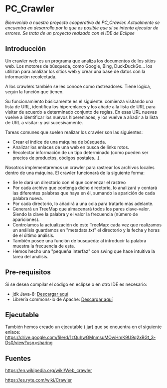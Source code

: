 # PC_Crawler
_Bienvenido a nuestro proyecto cooperativo de PC_Crawler. Actualmente se encuentra en desarrollo por lo que es posible que si se intenta ejecutar de errores. Se trata de un proyecto realzado con el IDE de Eclipse_
## Introducción

Un crawler web es un programa que analiza los documentos de los
sitios web. Los motores de búsqueda, como Google, Bing, DuckDuckGo…
los utilizan para analizar los sitios web y crear una base de datos
con la información recolectada.

A los crawlers también se les conoce como rastreadores. Tiene
lógica, según la función que tienen.

Su funcionamiento básicamente es el siguiente: comienza visitando
una lista de URL, identifica los hiperenlaces y los añade a la lista
de URL para visitar de acuerdo a determinado conjunto de reglas. En
esas URL nuevas vuelve a identificar los nuevos hiperenlaces, y los
vuelve a añadir a la lista de URL a visitar: y así sucesivamente.

Tareas comunes que suelen realizar los crawler son las siguientes:

- Crear el índice de una máquina de búsqueda.
- Analizar los enlaces de una web en busca de links rotos.
- Recolectar información de un tipo determinado (como pueden ser
precios de productos, códigos postales…).

Nosotros implementaremos un crawler para rastrear los archivos
locales dentro de una máquina. El crawler funcionará de la
siguiente forma:

- Se le dará un directorio con el que comenzar el rastreo
- Por cada archivo que contenga dicho directorio, lo analizará y
contará las diferentes 	palabras que haya en él, sumando la
aparición de cada palabra nueva.
- Por cada directorio, lo añadirá a una cola para tratarlo más
adelante.
- Generará un TreeMap que almacenará todos los pares clave-valor. Siendo la clave la palabra y el valor la frecuencia (número de apariciones).
- Controlamos la actualización de este TreeMap: cada vez que realizamos un análisis guardamos en "metadata.txt" el directorio y la fecha y horas de el último análisis.
- También posee una función de busqueda: al introducir la palabra muestra la frecuencia de esta.
- Hemos hecho una "pequeña interfaz" con swing que hace intuitiva la tarea del análisis.
## Pre-requisitos
Si se desea compilar el código en eclipse o en otro IDE es
necesario:

- jdk Java-8: [Descargar aquí](https://www.oracle.com/java/technologies/javase-jdk8-downloads.html)
- Librería commons-io de Apache: [Descargar aquí](https://mvnrepository.com/artifact/commons-io/commons-io/2.6)
## Ejecutable
También hemos creado un ejecutable (.jar) que se encuentra en el siguiente enlace:
https://drive.google.com/file/d/1zQuhwGMnmsuMOwHmK9U9q2xBGt_3-Ds0/view?usp=sharing
## Fuentes
https://en.wikipedia.org/wiki/Web_crawler

https://es.ryte.com/wiki/Crawler
